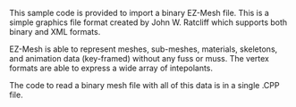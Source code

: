 This sample code is provided to import a binary EZ-Mesh file.  This is a simple graphics file format created by John W. Ratcliff which supports both binary and XML formats.

EZ-Mesh is able to represent meshes, sub-meshes, materials, skeletons, and animation data (key-framed) without any fuss or muss.  The vertex formats are able to express a wide array of intepolants.

The code to read a binary mesh file with all of this data is in a single .CPP file.